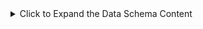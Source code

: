 <details> <summary>Click to Expand the Data Schema Content</summary># Data Schema: Augmented BACE Dataset

---

## 1. Input Files

### `bace.csv`
- **Columns**:
  - `mol` (string): Canonical SMILES of a BACE inhibitor.
  - `pIC50` (float): Bioactivity value (log IC<sub>50</sub>).
  - `Class` (int): Binary label (0 = inactive, 1 = active).

---

## 2. Augmentation Metadata

### `augmented_bace_smiles.csv`
| Column             | Description                                                      |
|--------------------|------------------------------------------------------------------|
| `original_smiles`  | Original (canonical) SMILES                                      |
| `augmented_smiles` | Augmented SMILES (random or tautomer)                            |
| `augmentation_type`| One of `original`, `random_smiles`, or `tautomer`                |
| `split`            | Assigned partition: `train`, `val`, or `test`                     |

---

## 3. Graph Files

### `baseline_graphs.pt`
- **Type**: `List[torch_geometric.data.Data]`
- **Size**: 1,513 entries (one per original SMILES)
- **Node Features (`x`)**:  
  - Shape: `[num_atoms, 6]`  
  - Columns:  
    1. Atomic number (int)  
    2. Atom degree (int)  
    3. Formal charge (int)  
    4. Hybridization (int code)  
    5. Number of implicit H atoms (int)  
    6. Is aromatic (0/1)  
- **Edge Index (`edge_index`)**:  
  - Shape: `[2, num_edges]`  
  - Each column → (source, target)  
- **Edge Attributes (`edge_attr`)**:  
  - Shape: `[num_edges, 3]`  
  - Columns:  
    1. Bond type (as double)  
    2. Is conjugated (0/1)  
    3. Is in ring (0/1)  

### `augmented_bace_graphs.pt`
- **Type**: `List[torch_geometric.data.Data]`
- **Size**: 12,721 entries (augmented + original)
- **Features**: Same schema as `baseline_graphs.pt`.
- **Index Alignment**: Position in this list corresponds to rows in `augmented_bace_smiles.csv`.

---

## 4. Split Index Files

- `aug_train_idx.pkl`  
- `aug_val_idx.pkl`  
- `aug_test_idx.pkl`  

Each is a pickled Python list of integer indices referencing entries in `augmented_bace_graphs.pt`.

---

## 5. Notes & Conventions

- All augmented SMILES were **validated** with RDKit’s `Chem.MolFromSmiles()`.
- No `NaN` or missing features exist in final graphs.
- 3D coordinates were **not** used in this version (position arrays absent).
- Hybridization codes and bond types follow RDKit enums.

---
</details>
